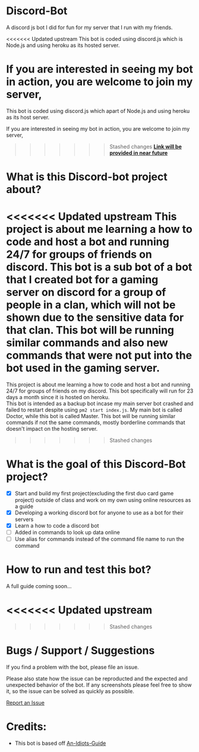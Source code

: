 # Discord-Bot
A discord js bot I did for fun for my server that I run with my friends.

<<<<<<< Updated upstream
This bot is coded using discord.js which is Node.js and using heroku as its hosted server.

If you are interested in seeing my bot in action, you are welcome to join my server, 
=======
This bot is coded using discord.js which apart of Node.js and using heroku as its host server.

If you are interested in seeing my bot in action, you are welcome to join my server,
>>>>>>> Stashed changes
[**Link will be provided in near future**](https://github.com/ngbrandon1994/discord-bot)

# What is this Discord-bot project about?

<<<<<<< Updated upstream
 This project is about me learning a how to code and host a bot and running 24/7 for groups of friends on discord. This bot is a sub bot of a bot that I created bot for a gaming server on discord for a group of people in a clan, which will not be shown due to the sensitive data for that clan. This bot will be running similar commands and also new commands that were not put into the bot used in the gaming server. 
=======
 This project is about me learning a how to code and host a bot and running 24/7 for groups of friends on my discord. This bot specifically will run for 23 days a month since it is hosted on heroku.  
This bot is intended as a backup bot incase my main server bot crashed and failed to restart despite using `pm2 start index.js`.
My main bot is called Doctor, while this bot is called Master. This bot will be running similar commands if not the same commands, mostly borderline commands that doesn't impact on the hosting server.
>>>>>>> Stashed changes

# What is the goal of this Discord-Bot project?

- [x] Start and build my first project(excluding the first duo card game project) outside of class and work on my own using online resources as a guide
- [x] Developing a working discord bot for anyone to use as a bot for their servers
- [x] Learn a how to code a discord bot
- [ ] Added in commands to look up data online
- [ ] Use alias for commands instead of the command file name to run the command

# How to run and test this bot?

A full guide coming soon...

<<<<<<< Updated upstream
=======

>>>>>>> Stashed changes
# Bugs / Support / Suggestions

If you find a problem with the bot, please file an issue.

Please also state how the issue can be reproducted and the expected and unexpected behavior of the bot. If any screenshots please feel free to show it, so the issue can be solved as quickly as possible. 

[Report an Issue](https://github.com/ngbrandon1994/discord-bot/issues/new)

# Credits:
- This bot is based off [An-Idiots-Guide](https://github.com/An-Idiots-Guide/guidebot)






